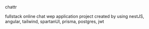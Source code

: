 chattr

fullstack online chat wep application project created by using nestJS, angular, tailwind, spartanUI, prisma, postgres, jwt 
